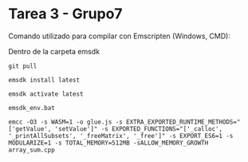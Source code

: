 # Tarea 3 - Grupo7

Comando utilizado para compilar con Emscripten (Windows, CMD):

Dentro de la carpeta emsdk

```
git pull

emsdk install latest

emsdk activate latest

emsdk_env.bat
```

```
emcc -O3 -s WASM=1 -o glue.js -s EXTRA_EXPORTED_RUNTIME_METHODS="['getValue', 'setValue']" -s EXPORTED_FUNCTIONS="['_calloc', '_printAllSubsets', '_freeMatrix', '_free']" -s EXPORT_ES6=1 -s MODULARIZE=1 -s TOTAL_MEMORY=512MB -sALLOW_MEMORY_GROWTH  array_sum.cpp
```
